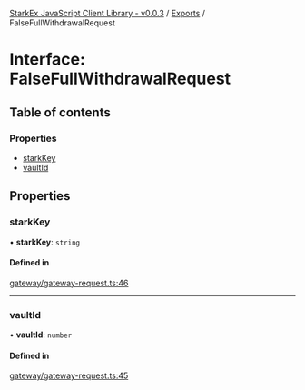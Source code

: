 [StarkEx JavaScript Client Library - v0.0.3](../README.md) / [Exports](../modules.md) / FalseFullWithdrawalRequest

# Interface: FalseFullWithdrawalRequest

## Table of contents

### Properties

- [starkKey](FalseFullWithdrawalRequest.md#starkkey)
- [vaultId](FalseFullWithdrawalRequest.md#vaultid)

## Properties

### starkKey

• **starkKey**: `string`

#### Defined in

[gateway/gateway-request.ts:46](https://github.com/starkware-libs/starkex-js/blob/cb9862d/src/lib/gateway/gateway-request.ts#L46)

___

### vaultId

• **vaultId**: `number`

#### Defined in

[gateway/gateway-request.ts:45](https://github.com/starkware-libs/starkex-js/blob/cb9862d/src/lib/gateway/gateway-request.ts#L45)
